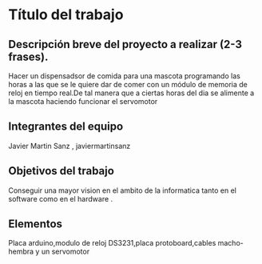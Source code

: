 # Título del trabajo

## Descripción breve del proyecto a realizar (2-3 frases).
Hacer un dispensadsor de comida para una mascota programando las horas a las que se le quiere dar de comer con un módulo de memoria de reloj en tiempo real.De tal manera que a ciertas horas del dia se alimente a la mascota haciendo funcionar el servomotor

## Integrantes del equipo

Javier Martin Sanz , javiermartinsanz

## Objetivos del trabajo

Conseguir una mayor vision en el ambito de la informatica tanto en el software como en el hardware .

## Elementos

Placa arduino,modulo de reloj DS3231,placa protoboard,cables macho-hembra y un servomotor

